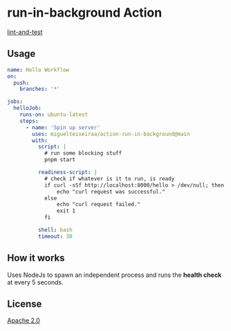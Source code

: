 # run-in-background Action

[lint-and-test](https://github.com/miguelteixeiraa/action-run-in-background/actions/workflows/lint-and-test.yaml/badge.svg)

## Usage

```yaml
name: Hello Workflow
on:
  push:
    branches: '*'

jobs:
  helloJob:
    runs-on: ubuntu-latest
    steps:
      - name: 'Spin up server'
        uses: miguelteixeiraa/action-run-in-background@main
        with:
          script: |
            # run some blocking stuff
            pnpm start

          readiness-script: |
            # check if whatever is it to run, is ready
            if curl -sSf http://localhost:8000/hello > /dev/null; then
                echo "curl request was successful."
            else
                echo "curl request failed."
                exit 1
            fi

          shell: bash
          timeout: 30
```

## How it works

Uses NodeJs to spawn an independent process and runs the **health check** at every 5 seconds.

## License

[Apache 2.0](LICENSE)
